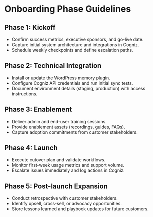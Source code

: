 # Onboarding Phase Guidelines

## Phase 1: Kickoff
- Confirm success metrics, executive sponsors, and go-live date.
- Capture initial system architecture and integrations in Cogniz.
- Schedule weekly checkpoints and define escalation paths.

## Phase 2: Technical Integration
- Install or update the WordPress memory plugin.
- Configure Cogniz API credentials and run initial sync tests.
- Document environment details (staging, production) with access instructions.

## Phase 3: Enablement
- Deliver admin and end-user training sessions.
- Provide enablement assets (recordings, guides, FAQs).
- Capture adoption commitments from customer stakeholders.

## Phase 4: Launch
- Execute cutover plan and validate workflows.
- Monitor first-week usage metrics and support volume.
- Escalate issues immediately and log actions in Cogniz.

## Phase 5: Post-launch Expansion
- Conduct retrospective with customer stakeholders.
- Identify upsell, cross-sell, or advocacy opportunities.
- Store lessons learned and playbook updates for future customers.

